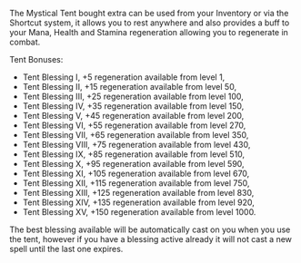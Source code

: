 The Mystical Tent bought extra can be used from your Inventory or via the Shortcut system, it allows you to rest anywhere and also provides a buff to your Mana, Health and Stamina regeneration allowing you to regenerate in combat.

Tent Bonuses:

*   Tent Blessing I, +5 regeneration available from level 1,
*   Tent Blessing II, +15 regeneration available from level 50,
*   Tent Blessing III, +25 regeneration available from level 100,
*   Tent Blessing IV, +35 regeneration available from level 150,
*   Tent Blessing V, +45 regeneration available from level 200,
*   Tent Blessing VI, +55 regeneration available from level 270,
*   Tent Blessing VII, +65 regeneration available from level 350,
*   Tent Blessing VIII, +75 regeneration available from level 430,
*   Tent Blessing IX, +85 regeneration available from level 510,
*   Tent Blessing X, +95 regeneration available from level 590,
*   Tent Blessing XI, +105 regeneration available from level 670,
*   Tent Blessing XII, +115 regeneration available from level 750,
*   Tent Blessing XIII, +125 regeneration available from level 830,
*   Tent Blessing XIV, +135 regeneration available from level 920,
*   Tent Blessing XV, +150 regeneration available from level 1000.

The best blessing available will be automatically cast on you when you use the tent, however if you have a blessing active already it will not cast a new spell until the last one expires.